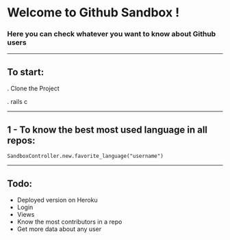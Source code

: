 # Welcome to Github Sandbox !

### Here you can check whatever you want to know about Github users 

--- 

## To start:

. Clone the Project 

. rails c 


---


## 1 - To know the best most used language in all repos: 

`SandboxController.new.favorite_language("username")`


---

## Todo:

- Deployed version on Heroku
- Login
- Views
- Know the most contributors in a repo 
- Get more data about any user

